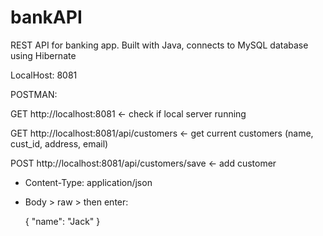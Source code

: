 # bankAPI
REST API for banking app. Built with Java, connects to MySQL database using Hibernate

LocalHost: 8081

POSTMAN: 

GET http://localhost:8081 <- check if local server running

GET http://localhost:8081/api/customers <- get current customers (name, cust_id, address, email)

POST http://localhost:8081/api/customers/save <- add customer 

  * Content-Type: application/json
  * Body > raw > then enter:
  
    {
	  "name": "Jack"
     }
